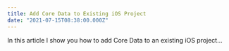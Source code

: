 ```yaml
---
title: Add Core Data to Existing iOS Project
date: "2021-07-15T08:38:00.000Z"
---
```


In this article I show you how to add Core Data to an existing iOS project...

<!-- more -->